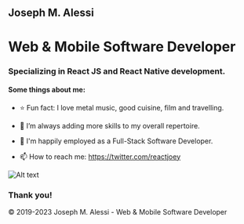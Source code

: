 ## Joseph M. Alessi
# Web & Mobile Software Developer
### Specializing in React JS and React Native development.

#### Some things about me:

- ⭐ Fun fact: I love metal music, good cuisine, film and travelling.
- 🌱 I’m always adding more skills to my overall repertoire.
- 🔭 I'm happily employed as a Full-Stack Software Developer.

- 📫 How to reach me: https://twitter.com/reactjoey

![Alt text](https://avatars.githubusercontent.com/u/46306007?v=4 "JoeSoftware hero banner with text containing: 'Twitter profile'")

### Thank you!

© 2019-2023 Joseph M. Alessi - Web & Mobile Software Developer
